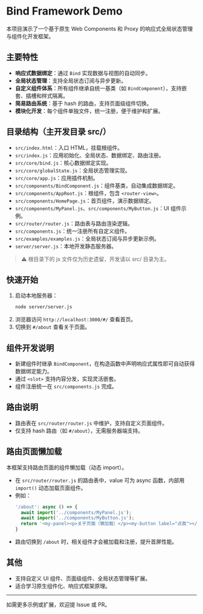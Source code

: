 # Bind Framework Demo

本项目演示了一个基于原生 Web Components 和 Proxy 的响应式全局状态管理与组件化开发框架。

## 主要特性
- **响应式数据绑定**：通过 `Bind` 实现数据与视图的自动同步。
- **全局状态管理**：支持全局状态订阅与异步更新。
- **自定义组件体系**：所有组件继承自统一基类（如 `BindComponent`），支持嵌套、插槽和样式隔离。
- **简易路由系统**：基于 hash 的路由，支持页面级组件切换。
- **模块化开发**：每个组件单独文件，统一注册，便于维护和扩展。

## 目录结构（主开发目录 src/）
- `src/index.html`：入口 HTML，挂载根组件。
- `src/index.js`：应用初始化、全局状态、数据绑定、路由注册。
- `src/core/bind.js`：核心数据绑定实现。
- `src/core/globalState.js`：全局状态管理实现。
- `src/core/app.js`：应用插件机制。
- `src/components/BindComponent.js`：组件基类，自动集成数据绑定。
- `src/components/AppRoot.js`：根组件，包含 `<router-view>`。
- `src/components/HomePage.js`：首页组件，演示数据绑定。
- `src/components/MyPanel.js`、`src/components/MyButton.js`：UI 组件示例。
- `src/router/router.js`：路由表与路由渲染逻辑。
- `src/components.js`：统一注册所有自定义组件。
- `src/examples/examples.js`：全局状态订阅与异步更新示例。
- `server/server.js`：本地开发静态服务器。

> ⚠️ 根目录下的 js 文件仅为历史遗留，开发请以 src/ 目录为主。

## 快速开始
1. 启动本地服务器：
   ```bash
   node server/server.js
   ```
2. 浏览器访问 `http://localhost:3000/#/` 查看首页。
3. 切换到 `#/about` 查看关于页面。

## 组件开发说明
- 新建组件时继承 `BindComponent`，在构造函数中声明响应式属性即可自动获得数据绑定能力。
- 通过 `<slot>` 支持内容分发，实现灵活嵌套。
- 组件注册统一在 `src/components.js` 完成。

## 路由说明
- 路由表在 `src/router/router.js` 中维护，支持自定义页面组件。
- 仅支持 hash 路由（如 `#/about`），无需服务器端支持。

## 路由页面懒加载

本框架支持路由页面的组件懒加载（动态 import）。

- 在 `src/router/router.js` 的路由表中，value 可为 async 函数，内部用 `import()` 动态加载页面组件。
- 例如：
  ```js
  '/about': async () => {
    await import('../components/MyPanel.js');
    await import('../components/MyButton.js');
    return '<my-panel><p>关于页面（懒加载）</p><my-button label="点我"></my-button></my-panel>';
  }
  ```
- 路由切换到 `/about` 时，相关组件才会被加载和注册，提升首屏性能。

## 其他
- 支持自定义 UI 组件、页面级组件、全局状态管理等扩展。
- 适合学习原生组件化、响应式框架原理。

---
如需更多示例或扩展，欢迎提 Issue 或 PR。